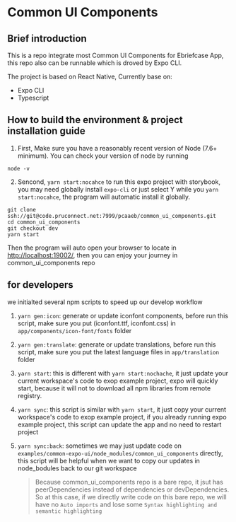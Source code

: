 # Common UI Components

## Brief introduction

This is a repo integrate most Common UI Components for Ebriefcase App, this repo also can be runnable which is droved by Expo CLI.

The project is based on React Native, Currently base on:

- Expo CLI
- Typescript

## How to build the environment & project installation guide

1. First, Make sure you have a reasonably recent version of Node (7.6+ minimum). You can check your version of node by running

```
node -v
```

2. Sencond, `yarn start:nocahce` to run this expo project with storybook, you may need globally install `expo-cli` or just select Y while you `yarn start:nocahce`, the program will automatic install it globally.

```
git clone ssh://git@code.pruconnect.net:7999/pcaaeb/common_ui_components.git
cd common_ui_components
git checkout dev
yarn start
```
Then the program will auto open your browser to locate in [http://localhost:19002/](http://localhost:19002/), then you can enjoy your journey in common_ui_components repo

## for developers

we initialted several npm scripts to speed up our develop workflow

1. `yarn gen:icon`: generate or update iconfont components, before run this script, make sure you put (iconfont.ttf, iconfont.css) in `app/components/icon-font/fonts` folder

2.  `yarn gen:translate`: generate or update translations, before run this script, make sure you put the latest language files in `app/translation` folder

3.  `yarn start`: this is different with `yarn start:nochache`, it just update your current workspace's code to exop example project, expo will quickly start, because it will not to download all npm libraries from remote registry.

4. `yarn sync`: this script is similar with `yarn start`, it just copy your current workspace's code to exop example project, if you already running expo example project, this script can update the app and no need to restart project

5. `yarn sync:back`: sometimes we may just update code on `examples/common-expo-ui/node_modules/common_ui_components` directly, this script will be helpful when we want to copy our updates in node_bodules back to our git workspace
    > Because common_ui_components repo is a bare repo, it jsut has peerDependencies instead of dependencies or devDependencies.
    So at this case, if we directly write code on this bare repo, we will have no `Auto imports` and lose some `Syntax highlighting and semantic highlighting`
